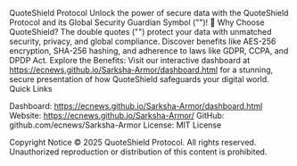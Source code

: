 QuoteShield Protocol
Unlock the power of secure data with the QuoteShield Protocol and its Global Security Guardian Symbol ("")!
🌟 Why Choose QuoteShield? The double quotes ("") protect your data with unmatched security, privacy, and global compliance. Discover benefits like AES-256 encryption, SHA-256 hashing, and adherence to laws like GDPR, CCPA, and DPDP Act.
Explore the Benefits: Visit our interactive dashboard at https://ecnews.github.io/Sarksha-Armor/dashboard.html for a stunning, secure presentation of how QuoteShield safeguards your digital world.
Quick Links

Dashboard: https://ecnews.github.io/Sarksha-Armor/dashboard.html
Website: https://ecnews.github.io/Sarksha-Armor/
GitHub: github.com/ecnews/Sarksha-Armor
License: MIT License

Copyright Notice
© 2025 QuoteShield Protocol. All rights reserved. Unauthorized reproduction or distribution of this content is prohibited.



